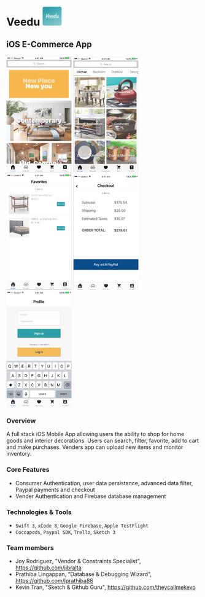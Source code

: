 # Veedu <img src="/Images/README/appLogo.png" width="50">

## iOS E-Commerce App

<img src="/Images/README/homeScreen.png" width="170"> <img src="/Images/README/browseScreen.png" width="170"> <img src="/Images/README/favoritesScreen.png" width="170"> <img src="/Images/README/paymentScreen.png" width="170"> <img src="/Images/README/loginScreen.png" width="170">

### Overview

A full stack iOS Mobile App allowing users the ability to shop for home goods and interior decorations. Users can search, filter, favorite, add to cart and make purchases. Venders app can upload new items and monitor inventory.

### Core Features

- Consumer Authentication, user data persistance, advanced data filter, Paypal payments and checkout
- Vender Authentication and Firebase database management

### Technologies & Tools

- `Swift 3`, `xCode 8`, `Google Firebase`, `Apple TestFlight`
- `Cocoapods`, `Paypal SDK`, `Trello`, `Sketch 3` 

### Team members

- Joy Rodriguez, "Vendor & Constraints Specialist", https://github.com/jibralta
- Prathiba Lingappan, "Database & Debugging Wizard", https://github.com/lprathiba88
- Kevin Tran, "Sketch & Github Guru", https://github.com/theycallmekevo





